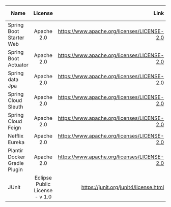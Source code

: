 | Name        | License           |Link| Date Used  |
| ------------- |:-------------:|  -----:|-----:|
| Spring Boot Starter Web      | Apache 2.0 | https://www.apache.org/licenses/LICENSE-2.0| 15/02/18|
| Spring Boot Actuator     | Apache 2.0 | https://www.apache.org/licenses/LICENSE-2.0| 15/02/18|
| Spring data Jpa      | Apache 2.0 | https://www.apache.org/licenses/LICENSE-2.0| 15/02/18|
| Spring Cloud Sleuth      | Apache 2.0 | https://www.apache.org/licenses/LICENSE-2.0| 15/02/18|
| Spring Cloud Feign      | Apache 2.0 | https://www.apache.org/licenses/LICENSE-2.0| 15/04/18|
| Netflix Eureka      | Apache 2.0 | https://www.apache.org/licenses/LICENSE-2.0| 15/04/18|
| Plantir Docker Gradle Plugin       | Apache 2.0 |https://www.apache.org/licenses/LICENSE-2.0|  15/02/18 |
| JUnit      |  Eclipse Public License - v 1.0 | https://junit.org/junit4/license.html| 15/02/18 |






